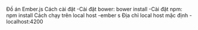 Đồ án Ember.js
Cách cài đặt
-Cài đặt bower: bower install
-Cài đặt npm: npm install
Cách chạy trên local host
-ember s
Địa chỉ local host mặc định
-localhost:4200
